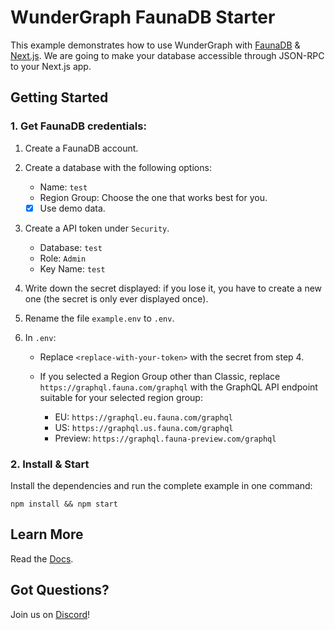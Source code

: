 # WunderGraph FaunaDB Starter

This example demonstrates how to use WunderGraph with [FaunaDB](https://fauna.com/) & [Next.js](https://nextjs.org/).
We are going to make your database accessible through JSON-RPC to your Next.js app.

## Getting Started

### 1. Get FaunaDB credentials:

1.  Create a FaunaDB account.

2.  Create a database with the following options:
    - Name: `test`
    - Region Group: Choose the one that works best for you.
    - [x] Use demo data.

3.  Create a API token under `Security`.
    - Database: `test`
    - Role: `Admin`
    - Key Name: `test`

4.  Write down the secret displayed: if you lose it, you have to create
    a new one (the secret is only ever displayed once).

5. Rename the file `example.env` to `.env`.

6. In `.env`:
   - Replace `<replace-with-your-token>` with the secret from step 4.

   - If you selected a Region Group other than Classic,
     replace `https://graphql.fauna.com/graphql` with the GraphQL API
     endpoint suitable for your selected region group:

     - EU: `https://graphql.eu.fauna.com/graphql`
     - US: `https://graphql.us.fauna.com/graphql`
     - Preview: `https://graphql.fauna-preview.com/graphql`

### 2. Install & Start

Install the dependencies and run the complete example in one command:

```shell
npm install && npm start
```

## Learn More

Read the [Docs](https://wundergraph.com/docs).

## Got Questions?

Join us on [Discord](https://wundergraph.com/discord)!

